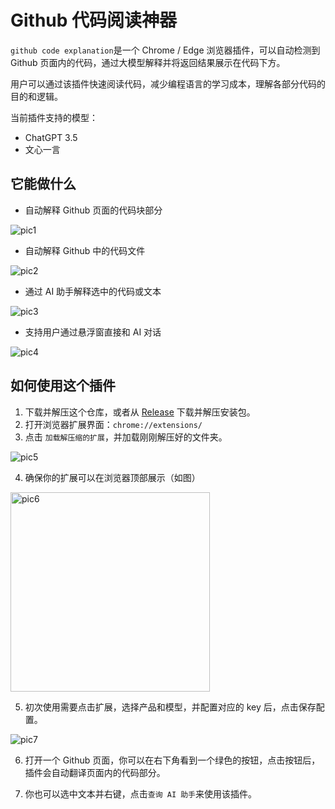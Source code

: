 # Github 代码阅读神器

`github code explanation`是一个 Chrome / Edge 浏览器插件，可以自动检测到 Github 页面内的代码，通过大模型解释并将返回结果展示在代码下方。

用户可以通过该插件快速阅读代码，减少编程语言的学习成本，理解各部分代码的目的和逻辑。

当前插件支持的模型：

- ChatGPT 3.5
- 文心一言

## 它能做什么

- 自动解释 Github 页面的代码块部分

![pic1](https://github.com/user-attachments/assets/0c968d3c-20ea-4d3a-b809-27bd2a15cd8f)


- 自动解释 Github 中的代码文件

![pic2](https://github.com/user-attachments/assets/5ff7332c-17a1-4b21-8e75-cd034eec3fe1)


- 通过 AI 助手解释选中的代码或文本

![pic3](https://github.com/user-attachments/assets/4b9c8027-6569-47fb-923a-c927debfc456)


- 支持用户通过悬浮窗直接和 AI 对话

![pic4](https://github.com/user-attachments/assets/e183b2dc-5caf-4653-8f67-4a03477a6b2f)


## 如何使用这个插件

1. 下载并解压这个仓库，或者从 [Release](https://github.com/dry-bread/chrome-extension-explain-github-code-by-ai/releases/download/chrome-extension/explainGithubCode.zip) 下载并解压安装包。
2. 打开浏览器扩展界面：`chrome://extensions/`
3. 点击 `加载解压缩的扩展`，并加载刚刚解压好的文件夹。

![pic5](https://github.com/user-attachments/assets/6b96a675-53b1-40a2-b438-edf41fc67176)


4. 确保你的扩展可以在浏览器顶部展示（如图）

<img width="319" alt="pic6" src="https://github.com/user-attachments/assets/7455ff7e-137e-410a-9b35-4437d5078ae6">



5. 初次使用需要点击扩展，选择产品和模型，并配置对应的 key 后，点击保存配置。

![pic7](https://github.com/user-attachments/assets/0004a0f4-e268-45de-aa61-23f0f31aff06)


6. 打开一个 Github 页面，你可以在右下角看到一个绿色的按钮，点击按钮后，插件会自动翻译页面内的代码部分。

7. 你也可以选中文本并右键，点击`查询 AI 助手`来使用该插件。
